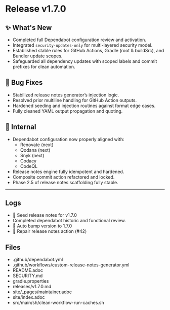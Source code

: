# Release v1.7.0

## ✨ What's New

- Completed full Dependabot configuration review and activation.
- Integrated `security-updates-only` for multi-layered security model.
- Established stable rules for GitHub Actions, Gradle (root & buildSrc), and Bundler update scopes.
- Safeguarded all dependency updates with scoped labels and commit prefixes for clean automation.

## 🐛 Bug Fixes

- Stabilized release notes generator’s injection logic.
- Resolved prior multiline handling for GitHub Action outputs.
- Hardened seeding and injection routines against format edge cases.
- Fully cleaned YAML output propagation and quoting.

## 🔬 Internal

- Dependabot configuration now properly aligned with:
    - Renovate (next)
    - Qodana (next)
    - Snyk (next)
    - Codacy
    - CodeQL
- Release notes engine fully idempotent and hardened.
- Composite commit action refactored and locked.
- Phase 2.5 of release notes scaffolding fully stable.

---

## Logs

- 📝 Seed release notes for v1.7.0
- Completed dependabot historic and functional review.
- 🔼 Auto bump version to 1.7.0
- 📝 Repair release notes action (#42)

## Files

- .github/dependabot.yml
- .github/workflows/custom-release-notes-generator.yml
- README.adoc
- SECURITY.md
- gradle.properties
- releases/v1.7.0.md
- site/_pages/maintainer.adoc
- site/index.adoc
- src/main/sh/clean-workflow-run-caches.sh
